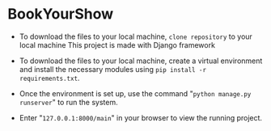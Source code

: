 # BookYourShow

- To download the files to your local machine, `clone repository` to your local machine
This project is made with Django framework

- To download the files to your local machine, create a virtual environment and install the necessary modules using
  `pip install -r requirements.txt`.

- Once the environment is set up, use the command "`python manage.py runserver`" to run the system.

- Enter "`127.0.0.1:8000/main`" in your browser to view the running project.
